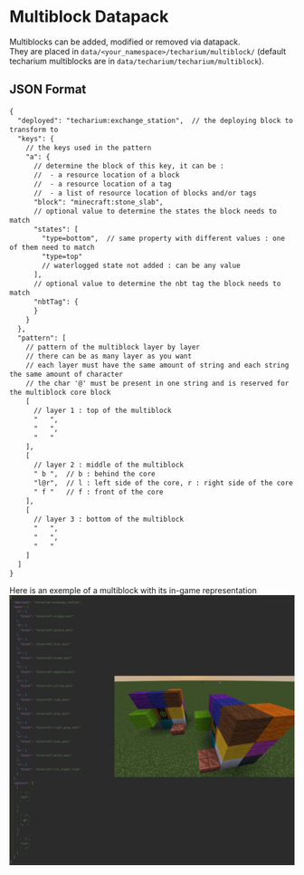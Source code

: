 # Multiblock Datapack

Multiblocks can be added, modified or removed via datapack.  
They are placed in `data/<your_namespace>/techarium/multiblock/` (default techarium multiblocks are in `data/techarium/techarium/multiblock`).

## JSON Format

```json5
{
  "deployed": "techarium:exchange_station",  // the deploying block to transform to
  "keys": {
    // the keys used in the pattern
    "a": {
      // determine the block of this key, it can be :
      //  - a resource location of a block
      //  - a resource location of a tag
      //  - a list of resource location of blocks and/or tags
      "block": "minecraft:stone_slab",
      // optional value to determine the states the block needs to match
      "states": [
        "type=bottom",  // same property with different values : one of them need to match
        "type=top"
        // waterlogged state not added : can be any value
      ],
      // optional value to determine the nbt tag the block needs to match
      "nbtTag": {
      }
    }
  },
  "pattern": [
    // pattern of the multiblock layer by layer
    // there can be as many layer as you want
    // each layer must have the same amount of string and each string the same amount of character
    // the char '@' must be present in one string and is reserved for the multiblock core block
    [
      // layer 1 : top of the multiblock
      "   ",
      "   ",
      "   "
    ],
    [
      // layer 2 : middle of the multiblock
      " b ",  // b : behind the core
      "l@r",  // l : left side of the core, r : right side of the core
      " f "   // f : front of the core
    ],
    [
      // layer 3 : bottom of the multiblock
      "   ",
      "   ",
      "   "
    ]
  ]
}
```

Here is an exemple of a multiblock with its in-game representation
![multiblock example](multiblock_example.png)
